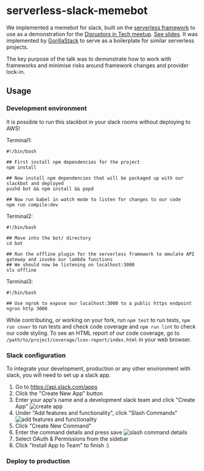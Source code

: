 # serverless-slack-memebot

We implemented a memebot for slack, built on the [serverless framework](https://serverless.com/) to use as a demonstration for the [Disruptors in Tech meetup](https://www.meetup.com/en-AU/Disruptors-in-Tech/).  [See slides](https://slid.es/em0ney/sls).  It was implemented by [GorillaStack](www.gorillastack.com) to serve as a boilerplate for similar serverless projects.

The key purpose of the talk was to demonstrate how to work with frameworks and minimise risks around framework changes and provider lock-in.

## Usage


### Development environment

It is possible to run this slackbot in your slack rooms without deploying to AWS!

Terminal1:

```shell
#!/bin/bash

## First install npm dependencies for the project
npm install

## Now install npm dependencies that will be packaged up with our slackbot and deployed
pushd bot && npm install && popd

## Now run babel in watch mode to listen for changes to our code
npm run compile:dev
```

Terminal2:

```shell
#!/bin/bash

## Move into the bot/ directory
cd bot

## Run the offline plugin for the serverless framework to emulate API gateway and invoke our lambda functions
## We should now be listening on localhost:3000
sls offline
```

Terminal3:

```shell
#!/bin/bash

## Use ngrok to expose our localhost:3000 to a public https endpoint
ngron http 3000
```

While contributing, or working on your fork, run `npm test` to run tests, `npm run cover` to run tests and check code coverage and `npm run lint` to check our code styling.  To see an HTML report of our code coverage, go to `/path/to/project/coverage/lcov-report/index.html` in your web browser.


### Slack configuration

To integrate your development, production or any other environment with slack, you will need to set up a slack app.

1. Go to https://api.slack.com/apps
1. Click the "Create New App" button
1. Enter your app's name and a development slack team and click "Create App" ![create app](https://s3-ap-southeast-2.amazonaws.com/gorillastack-random/create_app.png)
1. Under "Add features and functionality", click "Slash Commands" ![add features and functionality](https://s3-ap-southeast-2.amazonaws.com/gorillastack-random/add_functionality.png)
1. Click "Create New Command"
1. Enter the command details and press save ![slash command details](https://s3-ap-southeast-2.amazonaws.com/gorillastack-random/create_new_command.png)
1. Select OAuth & Permissions from the sidebar
1. Click "Install App to Team" to finish :)

### Deploy to production
